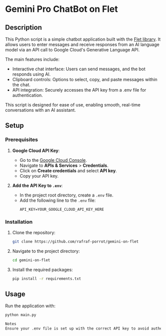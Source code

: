 # Gemini Pro ChatBot on Flet

## Description
This Python script is a simple chatbot application built with the [Flet library](https://flet.dev/). It allows users to enter messages and receive responses from an AI language model via an API call to Google Cloud's Generative Language API.

The main features include:

- Interactive chat interface: Users can send messages, and the bot responds using AI.
- Clipboard controls: Options to select, copy, and paste messages within the chat. 
- API integration: Securely accesses the API key from a .env file for authentication.

This script is designed for ease of use, enabling smooth, real-time conversations with an AI assistant.
## Setup

### Prerequisites
1. **Google Cloud API Key**:
   - Go to the [Google Cloud Console](https://console.cloud.google.com/).
   - Navigate to **APIs & Services** > **Credentials**.
   - Click on **Create credentials** and select **API key**.
   - Copy your API key.

2. **Add the API Key to `.env`**:
   - In the project root directory, create a `.env` file.
   - Add the following line to the `.env` file:
     ```plaintext
     API_KEY=YOUR_GOOGLE_CLOUD_API_KEY_HERE
     ```

### Installation
1. Clone the repository:
    ```bash
    git clone https://github.com/rafraf-porrot/gemini-on-flet
    ```
2. Navigate to the project directory:
    ```bash
    cd gemini-on-flet
    ```
3. Install the required packages:
    ```bash
    pip install -r requirements.txt
    ```

## Usage
Run the application with:
```bash
python main.py

Notes
Ensure your .env file is set up with the correct API key to avoid authentication errors.
